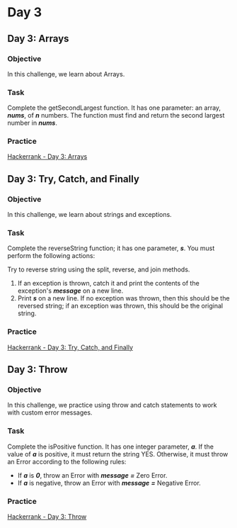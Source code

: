 # Day 3

## Day 3: Arrays
### Objective
In this challenge, we learn about Arrays.

### Task
Complete the getSecondLargest function. It has one parameter: an array, **_nums_**, of **_n_** numbers.
The function must find and return the second largest number in **_nums_**.


### Practice
[Hackerrank - Day 3: Arrays](https://www.hackerrank.com/challenges/js10-arrays/problem)

## Day 3: Try, Catch, and Finally
### Objective
In this challenge, we learn about strings and exceptions.

### Task
Complete the reverseString function; it has one parameter, **_s_**. You must perform the following actions:

Try to reverse string  using the split, reverse, and join methods.
1. If an exception is thrown, catch it and print the contents of the exception's **_message_** on a new line.
1. Print **_s_** on a new line. If no exception was thrown, then this should be the reversed string; if an exception was thrown, 
this should be the original string.

### Practice
[Hackerrank - Day 3: Try, Catch, and Finally](https://www.hackerrank.com/challenges/js10-try-catch-and-finally/problem)

## Day 3: Throw
### Objective
In this challenge, we practice using throw and catch statements to work with custom error messages.

### Task
Complete the isPositive function. It has one integer parameter, **_a_**. If the value of **_a_** is positive, 
it must return the string YES. Otherwise, it must throw an Error according to the following rules:

- If **_a_** is **_0_**, throw an Error with **_message_** **_=_** Zero Error.
- If **_a_** is negative, throw an Error with  **_message_** **_=_** Negative Error.
### Practice
[Hackerrank - Day 3: Throw](https://www.hackerrank.com/challenges/js10-throw/problem)
